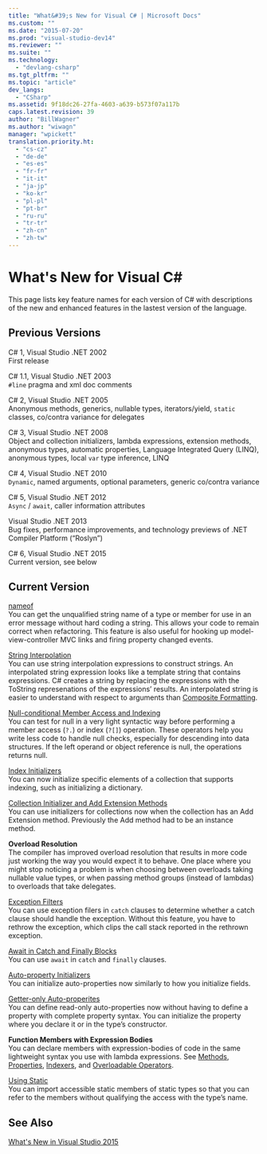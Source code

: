 ```yaml
---
title: "What&#39;s New for Visual C# | Microsoft Docs"
ms.custom: ""
ms.date: "2015-07-20"
ms.prod: "visual-studio-dev14"
ms.reviewer: ""
ms.suite: ""
ms.technology: 
  - "devlang-csharp"
ms.tgt_pltfrm: ""
ms.topic: "article"
dev_langs: 
  - "CSharp"
ms.assetid: 9f18dc26-27fa-4603-a639-b573f07a117b
caps.latest.revision: 39
author: "BillWagner"
ms.author: "wiwagn"
manager: "wpickett"
translation.priority.ht: 
  - "cs-cz"
  - "de-de"
  - "es-es"
  - "fr-fr"
  - "it-it"
  - "ja-jp"
  - "ko-kr"
  - "pl-pl"
  - "pt-br"
  - "ru-ru"
  - "tr-tr"
  - "zh-cn"
  - "zh-tw"
---
```

# What&#39;s New for Visual C#
This page lists key feature names for each version of C# with descriptions of the new and enhanced features in the lastest version of the language.  
  
## Previous Versions  
 C# 1, Visual Studio .NET 2002  
 First release  
  
 C# 1.1, Visual Studio .NET 2003  
 `#line` pragma and xml doc comments  
  
 C# 2, Visual Studio .NET 2005  
 Anonymous methods, generics, nullable types, iterators/yield, `static` classes, co/contra variance for delegates  
  
 C# 3, Visual Studio .NET 2008  
 Object and collection initializers, lambda expressions, extension methods, anonymous types, automatic properties, Language Integrated Query (LINQ), anonymous types, local `var` type inference, LINQ  
  
 C# 4, Visual Studio .NET 2010  
 `Dynamic`, named arguments, optional parameters, generic co/contra variance  
  
 C# 5, Visual Studio .NET 2012  
 `Async` / `await`, caller information attributes  
  
 Visual Studio .NET 2013  
 Bug fixes, performance improvements, and technology previews of .NET Compiler Platform (“Roslyn”)  
  
 C# 6, Visual Studio .NET 2015  
 Current version, see below  
  
## Current Version  
 [nameof](../../csharp/language-reference/keywords/nameof.md)  
 You can get the unqualified string name of a type or member for use in an error message without hard coding a string.  This allows your code to remain correct when refactoring.  This feature is also useful for hooking up model-view-controller MVC links and firing property changed events.  
  
 [String Interpolation](../../csharp/language-reference/keywords/interpolated-strings.md)  
 You can use string interpolation expressions to construct strings.  An interpolated string expression looks like a template string that contains expressions.  C# creates a string by replacing the expressions with the ToString represenations of the expressions’ results.  An interpolated string is easier to understand with respect to arguments than [Composite Formatting](http://msdn.microsoft.com/library/87b7d528-73f6-43c6-b71a-f23043039a49).  
  
 [Null-conditional Member Access and Indexing](../../csharp/language-reference/operators/null-conditional-operators.md)  
 You can test for null in a very light syntactic way before performing a member access (`?.`) or index (`?[]`) operation.  These operators help you write less code to handle null checks, especially for descending into data structures.  If the left operand or object reference is null, the operations returns null.  
  
 [Index Initializers](../../csharp/programming-guide/classes-and-structs/object-and-collection-initializers.md)  
 You can now initialize specific elements of a collection that supports indexing, such as initializing a dictionary.  
  
 [Collection Initializer and Add Extension Methods](../../csharp/programming-guide/classes-and-structs/object-and-collection-initializers.md)  
 You can use initializers for collections now when the collection has an Add Extension method.  Previously the Add method had to be an instance method.  
  
 **Overload Resolution**  
 The compiler has improved overload resolution that results in more code just working the way you would expect it to behave.  One place where you might stop noticing a problem is when choosing between overloads taking nullable value types, or when passing method groups (instead of lambdas) to overloads that take delegates.  
  
 [Exception Filters](../../csharp/language-reference/keywords/try-catch.md)  
 You can use exception filers in `catch` clauses to determine whether a catch clause should handle the exception.  Without this feature, you have to rethrow the exception, which clips the call stack reported in the rethrown exception.  
  
 [Await in Catch and Finally Blocks](../../csharp/language-reference/keywords/try-catch.md)  
 You can use `await` in `catch` and `finally` clauses.  
  
 [Auto-property Initializers](../../csharp/programming-guide/classes-and-structs/auto-implemented-properties.md)  
 You can initialize auto-properties now similarly to how you initialize fields.  
  
 [Getter-only Auto-properites](../../csharp/programming-guide/classes-and-structs/auto-implemented-properties.md)  
 You can define read-only auto-properties now without having to define a property with complete property syntax.  You can initialize the property where you declare it or in the type’s constructor.  
  
 **Function Members with Expression Bodies**  
 You can declare members with expression-bodies of code in the same lightweight syntax you use with lambda expressions.  See [Methods](../../csharp/programming-guide/classes-and-structs/methods.md), [Properties](../../csharp/programming-guide/classes-and-structs/properties.md), [Indexers](../../csharp/programming-guide/indexers/index.md), and [Overloadable Operators](../../csharp/programming-guide/statements-expressions-operators/overloadable-operators.md).  
  
 [Using Static](../../csharp/language-reference/keywords/using-directive.md)  
 You can import accessible static members of static types so that you can refer to the members without qualifying the access with the type’s name.  
  
## See Also  
 [What's New in Visual Studio 2015](https://docs.microsoft.com/visualstudio/ide/what-s-new-in-visual-studio-2015)
